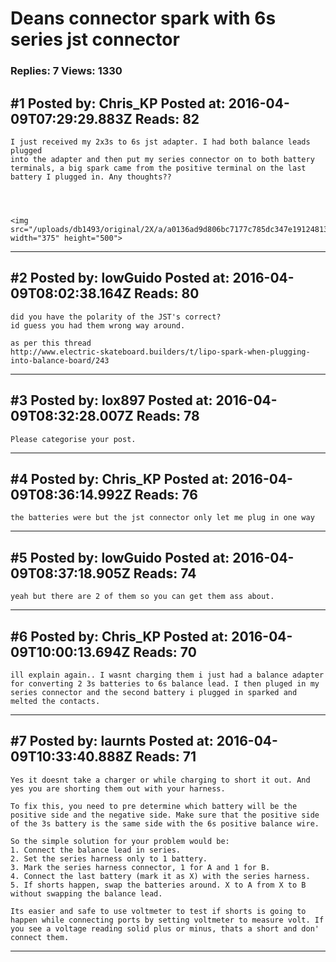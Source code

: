 # Deans connector spark with 6s series jst connector

### Replies: 7 Views: 1330

## \#1 Posted by: Chris_KP Posted at: 2016-04-09T07:29:29.883Z Reads: 82

```
I just received my 2x3s to 6s jst adapter. I had both balance leads plugged
into the adapter and then put my series connector on to both battery terminals, a big spark came from the positive terminal on the last battery I plugged in. Any thoughts??




<img src="/uploads/db1493/original/2X/a/a0136ad9d806bc7177c785dc347e19124813a546.JPG" width="375" height="500">
```

---
## \#2 Posted by: lowGuido Posted at: 2016-04-09T08:02:38.164Z Reads: 80

```
did you have the polarity of the JST's correct? 
id guess you had them wrong way around.

as per this thread
http://www.electric-skateboard.builders/t/lipo-spark-when-plugging-into-balance-board/243
```

---
## \#3 Posted by: lox897 Posted at: 2016-04-09T08:32:28.007Z Reads: 78

```
Please categorise your post.
```

---
## \#4 Posted by: Chris_KP Posted at: 2016-04-09T08:36:14.992Z Reads: 76

```
the batteries were but the jst connector only let me plug in one way
```

---
## \#5 Posted by: lowGuido Posted at: 2016-04-09T08:37:18.905Z Reads: 74

```
yeah but there are 2 of them so you can get them ass about.
```

---
## \#6 Posted by: Chris_KP Posted at: 2016-04-09T10:00:13.694Z Reads: 70

```
ill explain again.. I wasnt charging them i just had a balance adapter for converting 2 3s batteries to 6s balance lead. I then pluged in my series connector and the second battery i plugged in sparked and melted the contacts.
```

---
## \#7 Posted by: laurnts Posted at: 2016-04-09T10:33:40.888Z Reads: 71

```
Yes it doesnt take a charger or while charging to short it out. And yes you are shorting them out with your harness.

To fix this, you need to pre determine which battery will be the positive side and the negative side. Make sure that the positive side of the 3s battery is the same side with the 6s positive balance wire.

So the simple solution for your problem would be:
1. Connect the balance lead in series.
2. Set the series harness only to 1 battery.
3. Mark the series harness connector, 1 for A and 1 for B.
4. Connect the last battery (mark it as X) with the series harness.
5. If shorts happen, swap the batteries around. X to A from X to B without swapping the balance lead.

Its easier and safe to use voltmeter to test if shorts is going to happen while connecting ports by setting voltmeter to measure volt. If you see a voltage reading solid plus or minus, thats a short and don' connect them.
```

---
